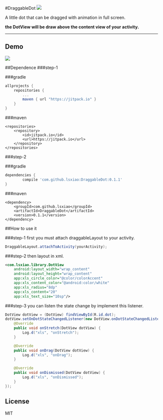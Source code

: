 #DraggableDot 
[![](https://jitpack.io/v/lsxiao/DraggableDot.svg)](https://jitpack.io/#lsxiao/DraggableDot)

A little dot that can be dragged with animation in full screen. 

**the DotView will be draw above the content view of your activity.**

------

## Demo

![](https://github.com/lsxiao/DraggableDot/blob/master/demo.gif?raw=true)



##Dependence 
###step-1

###gradle 
```groovy
allprojects {
	repositories {
		...
		maven { url "https://jitpack.io" }
	}
}
```

###maven
```
<repositories>
	<repository>
	    <id>jitpack.io</id>
	    <url>https://jitpack.io</url>
	</repository>
</repositories>
```


###step-2

###gradle 
```groovy
dependencies {
        compile 'com.github.lsxiao:DraggableDot:0.1.1'
}
```

###maven
```
<dependency>
    <groupId>com.github.lsxiao</groupId>
    <artifactId>DraggableDot</artifactId>
    <version>0.1.1</version>
</dependency>
```
##How to use it

###step-1
first you must attach draggableLayout to your activity.

```java
DraggableLayout.attachToActivity(yourActivity);
```

###step-2
then layout in xml.

```xml
<com.lsxiao.library.DotView
    android:layout_width="wrap_content"
    android:layout_height="wrap_content"
    app:xls_circle_color="@color/colorAccent"
    app:xls_content_color="@android:color/white"
    app:xls_radius="8dp"
    app:xls_content="20"
    app:xls_text_size="10sp"/>
```

###step-3
you can listen the state change by implement this listener.

```java
DotView dotView = (DotView) findViewById(R.id.dot);
dotView.setOnDotStateChangedListener(new DotView.onDotStateChangedListener() {
    @Override
    public void onStretch(DotView dotView) {
        Log.d("xls", "onStretch");
    }

    @Override
    public void onDrag(DotView dotView) {
        Log.d("xls", "onDrag");
    }

    @Override
    public void onDismissed(DotView dotView) {
        Log.d("xls", "onDismissed");
    }
});
```

## License

MIT